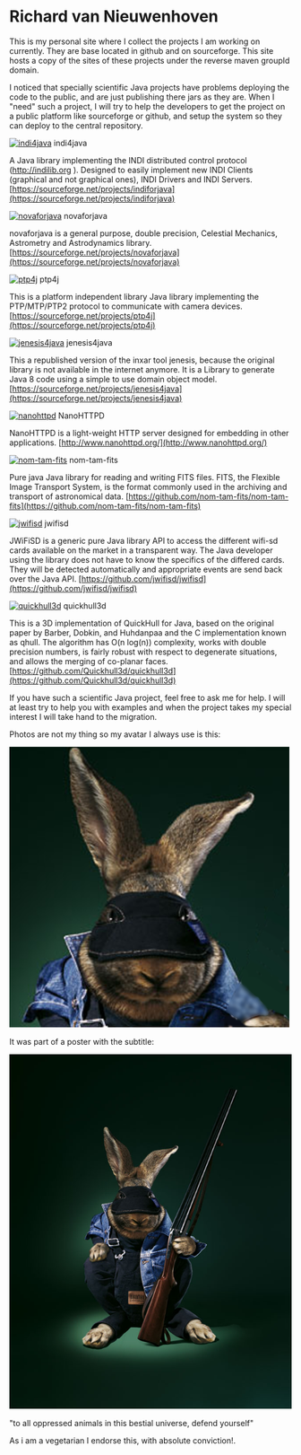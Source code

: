 # Richard van Nieuwenhoven

This is my personal site where I collect the projects I am working on 
currently. They are base located in github and on sourceforge. This site 
hosts a copy of the sites of these projects under the reverse maven 
groupId domain.

I noticed that specially scientific Java projects have problems 
deploying the code to the public, and are just publishing there jars as 
they are. When I "need" such a project, I will try to help the 
developers to get the project on a public platform like sourceforge or 
github, and setup the system so they can deploy to the central repository.

[![indi4java](https://a.fsdn.com/allura/p/indiforjava/icon)](https://sourceforge.net/projects/indiforjava) indi4java

A Java library implementing the INDI distributed control protocol (http://indilib.org ). Designed to easily implement new INDI Clients (graphical and not graphical ones), INDI Drivers and INDI Servers. [https://sourceforge.net/projects/indiforjava](https://sourceforge.net/projects/indiforjava)

[![novaforjava](https://a.fsdn.com/allura/p/novaforjava/icon)](https://sourceforge.net/projects/novaforjava) novaforjava

novaforjava is a general purpose, double precision, Celestial Mechanics, Astrometry and Astrodynamics library. [https://sourceforge.net/projects/novaforjava](https://sourceforge.net/projects/novaforjava)

[![ptp4j](https://a.fsdn.com/allura/p/ptp4j/icon)](https://sourceforge.net/projects/ptp4j) ptp4j

This is a platform independent library Java library implementing the PTP/MTP/PTP2 protocol to communicate with camera devices. [https://sourceforge.net/projects/ptp4j](https://sourceforge.net/projects/ptp4j)

[![jenesis4java](https://a.fsdn.com/allura/p/jenesis4java/icon)](https://sourceforge.net/projects/jenesis4java) jenesis4java

This a republished version of the inxar tool jenesis, because the original library is not available in the internet anymore. It is a Library to generate Java 8 code using a simple to use domain object model. [https://sourceforge.net/projects/jenesis4java](https://sourceforge.net/projects/jenesis4java)

[![nanohttpd](https://avatars3.githubusercontent.com/u/4050245?v=3&s=84)](http://www.nanohttpd.org/) NanoHTTPD

NanoHTTPD is a light-weight HTTP server designed for embedding in other applications. [http://www.nanohttpd.org/](http://www.nanohttpd.org/)

[![nom-tam-fits](https://avatars1.githubusercontent.com/u/10752167?v=3&s=84)](https://github.com/nom-tam-fits/nom-tam-fits) nom-tam-fits

Pure java Java library for reading and writing FITS files. FITS, the Flexible Image Transport System, is the format commonly used in the archiving and transport of astronomical data. [https://github.com/nom-tam-fits/nom-tam-fits](https://github.com/nom-tam-fits/nom-tam-fits)

[![jwifisd](https://avatars1.githubusercontent.com/u/10893363?v=3&s=84)](https://github.com/jwifisd/jwifisd) jwifisd

JWiFiSD is a generic pure Java library API to access the different wifi-sd cards available on the market in a transparent way. The Java developer using the library does not have to know the specifics of the differed cards. They will be detected automatically and appropriate events are send back over the Java API. [https://github.com/jwifisd/jwifisd](https://github.com/jwifisd/jwifisd)

[![quickhull3d](https://avatars3.githubusercontent.com/u/9456789?v=3&s=84)](https://github.com/Quickhull3d/quickhull3d) quickhull3d

This is a 3D implementation of QuickHull for Java, based on the original paper by Barber, Dobkin, and Huhdanpaa and the C implementation known as qhull. The algorithm has O(n log(n)) complexity, works with double precision numbers, is fairly robust with respect to degenerate situations, and allows the merging of co-planar faces. 
[https://github.com/Quickhull3d/quickhull3d](https://github.com/Quickhull3d/quickhull3d)

If you have such a scientific Java project, feel free to ask me for 
help. I will at least try to help you with examples and when the project 
takes my special interest I will take hand to the migration.

Photos are not my thing so my avatar I always use is this:

[![Avatar](images/rabbitt_avatar.png)](images/rabbitt_avatar.png)

It was part of a poster with the subtitle:

[![Poster](images/2070_BM_rabbitt_small.jpg)](images/2070_BM_rabbitt_small.jpg)

"to all oppressed animals in this bestial universe, defend yourself"

As i am a vegetarian I endorse this, with absolute conviction!.